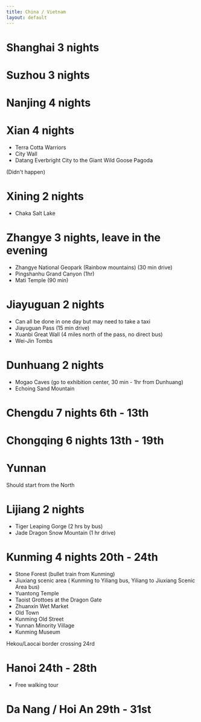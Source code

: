 ```yaml
---
title: China / Vietnam
layout: default
---
```

# Shanghai 3 nights
# Suzhou 3 nights
# Nanjing 4 nights
# Xian 4 nights
- Terra Cotta Warriors
- City Wall
- Datang Everbright City to the Giant Wild Goose Pagoda

(Didn't happen)
# Xining 2 nights
- Chaka Salt Lake
# Zhangye 3 nights, leave in the evening
- Zhangye National Geopark (Rainbow mountains) (30 min drive)
- Pingshanhu Grand Canyon (1hr)
- Mati Temple (90 min)
# Jiayuguan 2 nights
- Can all be done in one day but may need to take a taxi
- Jiayuguan Pass (15 min drive)
- Xuanbi Great Wall (4 miles north of the pass, no direct bus)
- Wei-Jin Tombs
# Dunhuang 2 nights
- Mogao Caves (go to exhibition center, 30 min - 1hr from Dunhuang)
- Echoing Sand Mountain



# Chengdu 7 nights 6th - 13th

# Chongqing 6 nights 13th - 19th

# Yunnan
Should start from the North

# Lijiang 2 nights
- Tiger Leaping Gorge (2 hrs by bus)
- Jade Dragon Snow Mountain (1 hr drive)


# Kunming 4 nights 20th - 24th
- Stone Forest (bullet train from Kunming) 
- Jiuxiang scenic area ( Kunming to Yiliang bus, Yiliang to Jiuxiang Scenic Area bus)
- Yuantong Temple
- Taoist Grottoes at the Dragon Gate
- Zhuanxin Wet Market 
- Old Town
- Kunming Old Street
- Yunnan Minority Village
- Kunming Museum

Hekou/Laocai border crossing 24rd

# Hanoi 24th - 28th
- Free walking tour

# Da Nang / Hoi An 29th - 31st

